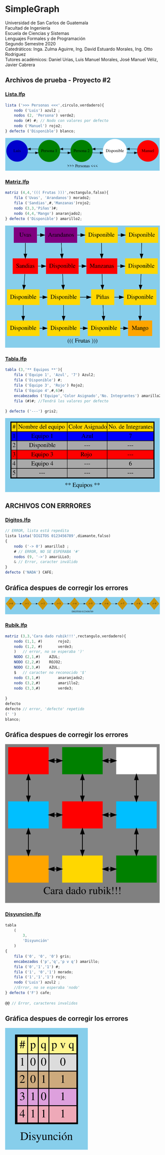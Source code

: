 # SimpleGraph

Universidad de San Carlos de Guatemala  
Facultad de Ingeniería  
Escuela de Ciencias y Sistemas  
Lenguajes Formales y de Programación  
Segundo Semestre 2020  
Catedráticos: Inga. Zulma Aguirre, Ing. David Estuardo Morales, Ing. Otto   Rodriguez  
Tutores académicos: Daniel Urias, Luis Manuel Morales, José Manuel Véliz,   Javier Cabrera  

## Archivos de prueba - Proyecto #2  

### [Lista.lfp](Lista.lfp)
```js
lista ('>>> Personas <<<',circulo,verdadero){
    nodo ('Luis') azul2 ;
    nodos (2, 'Persona') verde2;
    nodo (#) #; // Nodo con valores por defecto
    nodo ('Manuel') rojo2;
} defecto ('Disponible') blanco;
```
![Lista.lfp](Lista.svg)

### [Matriz.lfp](Matriz.lfp)
```js
matriz (4,4,'((( Frutas )))',rectangulo,falso){
    fila ('Uvas', 'Arandanos') morado2;
    fila ('Sandias',#,'Manzanas')rojo2;
    nodo (3,3,'Piñas')#;
    nodo (4,4,'Mango') anaranjado2;
} defecto ('Disponible') amarillo2;
```
![Matriz.lfp](Matriz.svg)

### [Tabla.lfp](Tabla.lfp)
```js
tabla (3,'** Equipos **'){
    fila ('Equipo 1', 'Azul', '7') Azul2;
    fila ('Disponible') #;
    fila ('Equipo 3', 'Rojo') Rojo2;
    fila ('Equipo 4',#,6)#;
    encabezados ('Equipo','Color Asignado','No. Integrantes') amarillo2;
    fila (#)#; //Tendrá los valores por defecto

} defecto ('---') gris2; 
```
![Tabla.svg](Tabla.svg)

## ARCHIVOS CON ERRRORES

### [Digitos.lfp](Digitos.lfp)
```js
// ERROR, lista está repedita
lista lista('DIGITOS 0123456789',diamante,falso)
{
    nodo ('-> 0') amarillo3 ;
    # // ERROR, NO SE ESPERABA '#'
    nodos (9, '->') amariLLo3;    
    & // Error, caracter inválido 
} 
defecto ('NADA') CAFE;
```

## Gráfica despues de corregir los errores 

![Digitos.lfp](Digitos.svg)


### [Rubik.lfp](Rubik.lfp)
```js
matriz (3,3,'Cara dado rubik!!!',rectangulo,verdadero){
    nodo (1,1, #)       rojo2;
    nodo (1,2, #)       verde3;
    )   // error, no se esperaba ')'
    NODO (2,1,#)    AZUL;
    NODO (2,2,#)    ROJO2;
    NODO (2,3,#)    AZUL;
    $   // caracter no reconocido '$'
    nodo (3,1,#)        anaranjado2;
    nodo (3,2,#)        amarillo2;
    nodo (3,3,#)        verde3;

} 
defecto
defecto // error, 'defecto' repetido
(' ') 
blanco;
```

## Gráfica despues de corregir los errores

![Rubik.svg](Rubik.svg)


### [Disyuncion.lfp](Disyuncion.lfp)
```js
tabla 
    (
        3,
        'Disyunción'
    )
{
    fila ('0', '0', '0') gris;
    encabezados ('p','q','p v q') amarillo;
    fila ('0','1','1') #;
    fila ('1', '0','1') morado;
    fila ('1','1','1') rojo;
    nodo ('Luis') azul2 ;
    //Error, no se esperaba 'nodo'
} defecto ('F') cafe; 

@@ // Error, caracteres invalidos
```

## Gráfica despues de corregir los errores 

![Disyuncion.lfp](Disyuncion.svg)